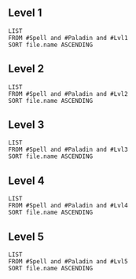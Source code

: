 ## Level 1
```dataview
LIST
FROM #Spell and #Paladin and #Lvl1
SORT file.name ASCENDING
```
## Level 2
```dataview
LIST
FROM #Spell and #Paladin and #Lvl2
SORT file.name ASCENDING
```
## Level 3
```dataview
LIST
FROM #Spell and #Paladin and #Lvl3
SORT file.name ASCENDING
```
## Level 4
```dataview
LIST
FROM #Spell and #Paladin and #Lvl4
SORT file.name ASCENDING
```
## Level 5
```dataview
LIST
FROM #Spell and #Paladin and #Lvl5
SORT file.name ASCENDING
```